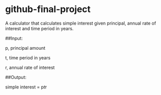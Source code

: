 # github-final-project

A calculator that calculates simple interest given principal, annual rate of interest and time period in years.

##Input:

   p, principal amount 
 
   t, time period in years 
   
   r, annual rate of interest 
   
##Output:

   simple interest = p*t*r
